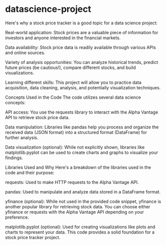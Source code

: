 # datascience-project

Here's why a stock price tracker is a good topic for a data science project:

Real-world application: Stock prices are a valuable piece of information for investors and anyone interested in the financial markets.

Data availability: Stock price data is readily available through various APIs and online sources.

Variety of analysis opportunities: You can analyze historical trends, predict future prices (be cautious!), compare different stocks, and build visualizations.

Learning different skills: This project will allow you to practice data acquisition, data cleaning, analysis, and potentially visualization techniques.


Concepts Used in the Code
The code utilizes several data science concepts:

API access: You use the requests library to interact with the Alpha Vantage API to retrieve stock price data.

Data manipulation: Libraries like pandas help you process and organize the received data (JSON format) into a structured format (DataFrame) for further analysis.

Data visualization (optional): While not explicitly shown, libraries like matplotlib.pyplot can be used to create charts and graphs to visualize your findings.


Libraries Used and Why
Here's a breakdown of the libraries used in the code and their purpose:

requests: Used to make HTTP requests to the Alpha Vantage API.

pandas: Used to manipulate and analyze data stored in a DataFrame format.

yfinance (optional): While not used in the provided code snippet, yfinance is another popular library for retrieving stock data. You can choose either yfinance or requests with the Alpha Vantage API depending on your preference.

matplotlib.pyplot (optional): Used for creating visualizations like plots and charts to represent your data.
This code provides a solid foundation for a stock price tracker project. 
